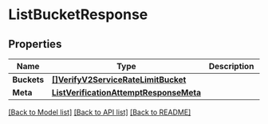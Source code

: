 # ListBucketResponse

## Properties

Name | Type | Description | Notes
------------ | ------------- | ------------- | -------------
**Buckets** | [**[]VerifyV2ServiceRateLimitBucket**](verify.v2.service.rate_limit.bucket.md) |  | [optional] 
**Meta** | [**ListVerificationAttemptResponseMeta**](ListVerificationAttemptResponse_meta.md) |  | [optional] 

[[Back to Model list]](../README.md#documentation-for-models) [[Back to API list]](../README.md#documentation-for-api-endpoints) [[Back to README]](../README.md)


